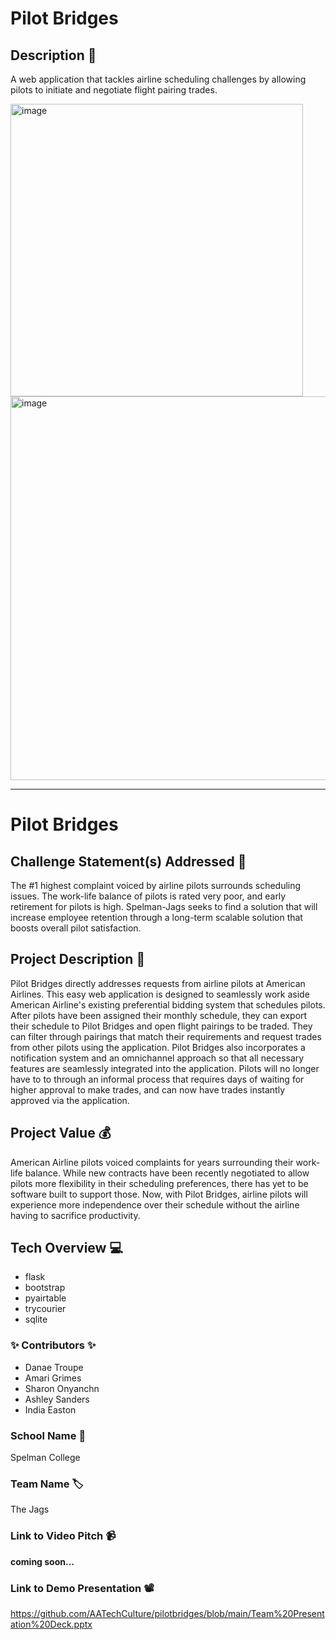 # Pilot Bridges

## Description 🚨 
A web application that tackles airline scheduling challenges by allowing pilots to initiate and negotiate flight pairing trades. 

<img width="468" alt="image" src="https://github.com/danaetroupe/Spelman-Jags/assets/105681884/85b78301-aeb4-4b27-944b-455ec19212dd">
<img width="614" alt="image" src="https://github.com/danaetroupe/Spelman-Jags/assets/105681884/912694d7-659f-481e-9204-aaad50cf070d">


___________
# Pilot Bridges

## Challenge Statement(s) Addressed 🎯
The #1 highest complaint voiced by airline pilots surrounds scheduling issues. The work-life balance of pilots is rated very poor, and early retirement for pilots is high. Spelman-Jags seeks to find a solution that will increase employee retention through a long-term scalable solution that boosts overall pilot satisfaction.


## Project Description 🤯
Pilot Bridges directly addresses requests from airline pilots at American Airlines. This easy web application is designed to seamlessly work aside American Airline's existing preferential bidding system that schedules pilots. After pilots have been assigned their monthly schedule, they can export their schedule to Pilot Bridges and open flight pairings to be traded. They can filter through pairings that match their requirements and request trades from other pilots using the application. Pilot Bridges also incorporates a notification system and an omnichannel approach so that all necessary features are seamlessly integrated into the application. Pilots will no longer have to to through an informal process that requires days of waiting for higher approval to make trades, and can now have trades instantly approved via the application. 


## Project Value 💰
American Airline pilots voiced complaints for years surrounding their work-life balance. While new contracts have been recently negotiated to allow pilots more flexibility in their scheduling preferences, there has yet to be software built to support those. Now, with Pilot Bridges, airline pilots will experience more independence over their schedule without the airline having to sacrifice productivity.


## Tech Overview 💻
* flask
* bootstrap
* pyairtable
* trycourier
* sqlite

### ✨ Contributors ✨
* Danae Troupe
* Amari Grimes
* Sharon Onyanchn
* Ashley Sanders
* India Easton


### School Name 🏫
Spelman College


### Team Name 🏷
The Jags


### Link to Video Pitch 📹
**coming soon...**


### Link to Demo Presentation 📽
https://github.com/AATechCulture/pilotbridges/blob/main/Team%20Presentation%20Deck.pptx

